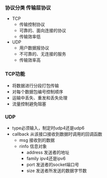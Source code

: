 ### 协议分类  传输层协议
- TCP 
    - 传输控制协议
    - 可靠的、面向连接的协议
    - 传输效率低
- UDP
    - 用户数据报协议
    - 不可靠的、无连接的服务
    - 传输效率高
### TCP功能
- 将数据进行分段打包传输
- 对每个数据包编号控制顺序
- 运输中丢失、重发和丢失处理
- 流量控制避免阻塞
### UDP
- type必须输入，制定时udp4还是udp6
- callback 从该接口接收到数据时调用的回调函数
    - msg 接收到的数据
    - rinfo 信息对象
        - address 发送者的地址
        - family ipv4还是ipv6
        - port 发送者的socket端口号
        - size 发送者所发送的数据字节数
        